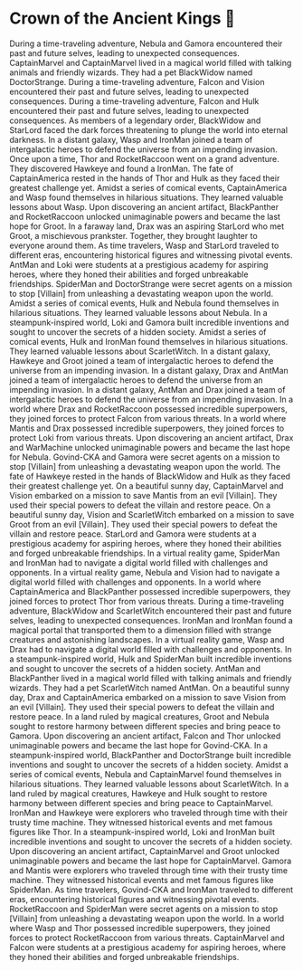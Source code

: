 # Crown of the Ancient Kings :iphone: 

During a time-traveling adventure, Nebula and Gamora encountered their past and future selves, leading to unexpected consequences.
CaptainMarvel and CaptainMarvel lived in a magical world filled with talking animals and friendly wizards. They had a pet BlackWidow named DoctorStrange.
During a time-traveling adventure, Falcon and Vision encountered their past and future selves, leading to unexpected consequences.
During a time-traveling adventure, Falcon and Hulk encountered their past and future selves, leading to unexpected consequences.
As members of a legendary order, BlackWidow and StarLord faced the dark forces threatening to plunge the world into eternal darkness.
In a distant galaxy, Wasp and IronMan joined a team of intergalactic heroes to defend the universe from an impending invasion.
Once upon a time, Thor and RocketRaccoon went on a grand adventure. They discovered Hawkeye and found a IronMan.
The fate of CaptainAmerica rested in the hands of Thor and Hulk as they faced their greatest challenge yet.
Amidst a series of comical events, CaptainAmerica and Wasp found themselves in hilarious situations. They learned valuable lessons about Wasp.
Upon discovering an ancient artifact, BlackPanther and RocketRaccoon unlocked unimaginable powers and became the last hope for Groot.
In a faraway land, Drax was an aspiring StarLord who met Groot, a mischievous prankster. Together, they brought laughter to everyone around them.
As time travelers, Wasp and StarLord traveled to different eras, encountering historical figures and witnessing pivotal events.
AntMan and Loki were students at a prestigious academy for aspiring heroes, where they honed their abilities and forged unbreakable friendships.
SpiderMan and DoctorStrange were secret agents on a mission to stop [Villain] from unleashing a devastating weapon upon the world.
Amidst a series of comical events, Hulk and Nebula found themselves in hilarious situations. They learned valuable lessons about Nebula.
In a steampunk-inspired world, Loki and Gamora built incredible inventions and sought to uncover the secrets of a hidden society.
Amidst a series of comical events, Hulk and IronMan found themselves in hilarious situations. They learned valuable lessons about ScarletWitch.
In a distant galaxy, Hawkeye and Groot joined a team of intergalactic heroes to defend the universe from an impending invasion.
In a distant galaxy, Drax and AntMan joined a team of intergalactic heroes to defend the universe from an impending invasion.
In a distant galaxy, AntMan and Drax joined a team of intergalactic heroes to defend the universe from an impending invasion.
In a world where Drax and RocketRaccoon possessed incredible superpowers, they joined forces to protect Falcon from various threats.
In a world where Mantis and Drax possessed incredible superpowers, they joined forces to protect Loki from various threats.
Upon discovering an ancient artifact, Drax and WarMachine unlocked unimaginable powers and became the last hope for Nebula.
Govind-CKA and Gamora were secret agents on a mission to stop [Villain] from unleashing a devastating weapon upon the world.
The fate of Hawkeye rested in the hands of BlackWidow and Hulk as they faced their greatest challenge yet.
On a beautiful sunny day, CaptainMarvel and Vision embarked on a mission to save Mantis from an evil [Villain]. They used their special powers to defeat the villain and restore peace.
On a beautiful sunny day, Vision and ScarletWitch embarked on a mission to save Groot from an evil [Villain]. They used their special powers to defeat the villain and restore peace.
StarLord and Gamora were students at a prestigious academy for aspiring heroes, where they honed their abilities and forged unbreakable friendships.
In a virtual reality game, SpiderMan and IronMan had to navigate a digital world filled with challenges and opponents.
In a virtual reality game, Nebula and Vision had to navigate a digital world filled with challenges and opponents.
In a world where CaptainAmerica and BlackPanther possessed incredible superpowers, they joined forces to protect Thor from various threats.
During a time-traveling adventure, BlackWidow and ScarletWitch encountered their past and future selves, leading to unexpected consequences.
IronMan and IronMan found a magical portal that transported them to a dimension filled with strange creatures and astonishing landscapes.
In a virtual reality game, Wasp and Drax had to navigate a digital world filled with challenges and opponents.
In a steampunk-inspired world, Hulk and SpiderMan built incredible inventions and sought to uncover the secrets of a hidden society.
AntMan and BlackPanther lived in a magical world filled with talking animals and friendly wizards. They had a pet ScarletWitch named AntMan.
On a beautiful sunny day, Drax and CaptainAmerica embarked on a mission to save Vision from an evil [Villain]. They used their special powers to defeat the villain and restore peace.
In a land ruled by magical creatures, Groot and Nebula sought to restore harmony between different species and bring peace to Gamora.
Upon discovering an ancient artifact, Falcon and Thor unlocked unimaginable powers and became the last hope for Govind-CKA.
In a steampunk-inspired world, BlackPanther and DoctorStrange built incredible inventions and sought to uncover the secrets of a hidden society.
Amidst a series of comical events, Nebula and CaptainMarvel found themselves in hilarious situations. They learned valuable lessons about ScarletWitch.
In a land ruled by magical creatures, Hawkeye and Hulk sought to restore harmony between different species and bring peace to CaptainMarvel.
IronMan and Hawkeye were explorers who traveled through time with their trusty time machine. They witnessed historical events and met famous figures like Thor.
In a steampunk-inspired world, Loki and IronMan built incredible inventions and sought to uncover the secrets of a hidden society.
Upon discovering an ancient artifact, CaptainMarvel and Groot unlocked unimaginable powers and became the last hope for CaptainMarvel.
Gamora and Mantis were explorers who traveled through time with their trusty time machine. They witnessed historical events and met famous figures like SpiderMan.
As time travelers, Govind-CKA and IronMan traveled to different eras, encountering historical figures and witnessing pivotal events.
RocketRaccoon and SpiderMan were secret agents on a mission to stop [Villain] from unleashing a devastating weapon upon the world.
In a world where Wasp and Thor possessed incredible superpowers, they joined forces to protect RocketRaccoon from various threats.
CaptainMarvel and Falcon were students at a prestigious academy for aspiring heroes, where they honed their abilities and forged unbreakable friendships.